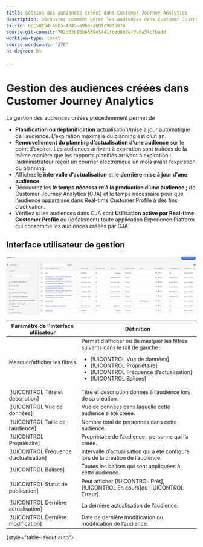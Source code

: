 ```yaml
---
title: Gestion des audiences créées dans Customer Journey Analytics
description: Découvrez comment gérer les audiences dans Customer Journey Analytics
exl-id: 0cc50f64-40b5-4245-a9bb-a60fc90f507a
source-git-commit: 702d03b95b6689e1441fbdd8b2ef3a5a3fcfbad0
workflow-type: tm+mt
source-wordcount: '276'
ht-degree: 8%

---
```


# Gestion des audiences créées dans Customer Journey Analytics

La gestion des audiences créées précédemment permet de

* **Planification ou déplanification** actualisation/mise à jour automatique de l’audience. L’expiration maximale du planning est d’un an.
* **Renouvellement du planning d’actualisation d’une audience** sur le point d’expirer. Les audiences arrivant à expiration sont traitées de la même manière que les rapports planifiés arrivant à expiration : l’administrateur reçoit un courrier électronique un mois avant l’expiration du planning.
* Affichez le **intervalle d’actualisation** et le **dernière mise à jour d’une audience**
* Découvrez les **le temps nécessaire à la production d’une audience ;** de Customer Journey Analytics (CJA) et le temps nécessaire pour que l’audience apparaisse dans Real-time Customer Profile à des fins d’activation.
* Vérifiez si les audiences dans CJA sont **Utilisation active par Real-time Customer Profile** ou (idéalement) toute application Experience Platform qui consomme les audiences créées par CJA.

## Interface utilisateur de gestion

![](assets/manage.png)

| Paramètre de l’interface utilisateur | Définition |
| --- | --- |
| Masquer/afficher les filtres | Permet d’afficher ou de masquer les filtres suivants dans le rail de gauche : <ul><li>[!UICONTROL Vue de données]</li><li>[!UICONTROL Propriétaire]</li><li>[!UICONTROL Fréquence d’actualisation]</li><li>[!UICONTROL Balises]</li></ul> |
| [!UICONTROL Titre et description] | Titre et description donnés à l’audience lors de sa création. |
| [!UICONTROL Vue de données] | Vue de données dans laquelle cette audience a été créée. |
| [!UICONTROL Taille de l’audience] | Nombre total de personnes dans cette audience. |
| [!UICONTROL Propriétaire] | Propriétaire de l’audience : personne qui l’a créée. |
| [!UICONTROL Fréquence d’actualisation] | Intervalle d’actualisation qui a été configuré lors de la création de l’audience. |
| [!UICONTROL Balises] | Toutes les balises qui sont appliquées à cette audience. |
| [!UICONTROL Statut de publication] | Peut afficher [!UICONTROL Prêt], [!UICONTROL En cours]ou [!UICONTROL Erreur]. |
| [!UICONTROL  Dernière actualisation] | La dernière actualisation de l’audience. |
| [!UICONTROL Dernière modification] | Date de dernière modification ou modification de l’audience. |

{style=&quot;table-layout:auto&quot;}
